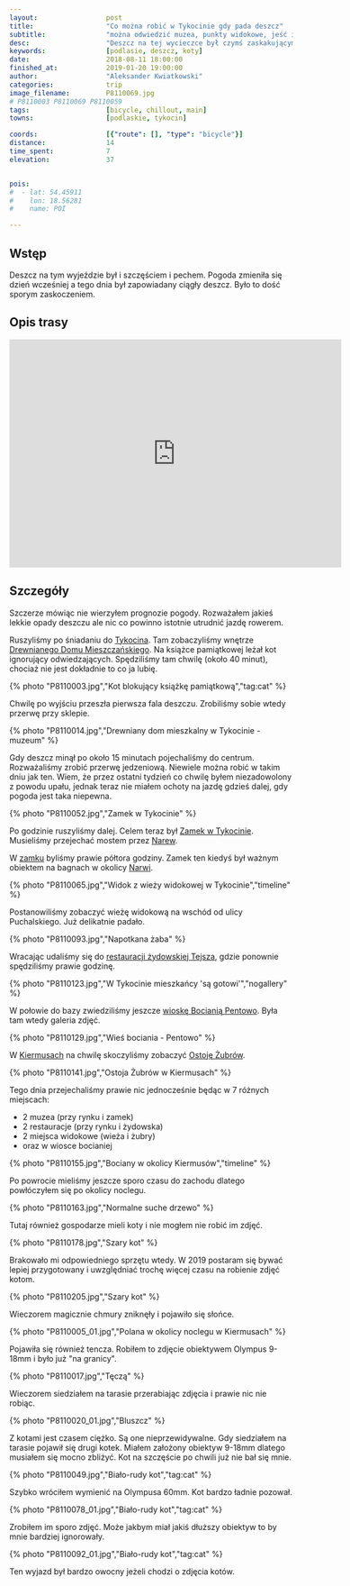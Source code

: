```yaml
---
layout:                 post
title:                  "Co można robić w Tykocinie gdy pada deszcz"
subtitle:               "można odwiedzić muzea, punkty widokowe, jeść i czekać na lepszą pogodę"
desc:                   "Deszcz na tej wycieczce był czymś zaskakującym. Uniemożliwił on jazdę i zmusił do odwiedzenia miejsc, które aż tak mnie nie interesują. Odwiedziliśmy 2 muzea, 2 punkty widokowe, 2 restauracje i wioskę bocianią."
keywords:               [podlasie, deszcz, koty]
date:                   2018-08-11 18:00:00
finished_at:            2019-01-20 19:00:00
author:                 "Aleksander Kwiatkowski"
categories:             trip
image_filename:         P8110069.jpg
# P8110003 P8110069 P8110059
tags:                   [bicycle, chillout, main]
towns:                  [podlaskie, tykocin]

coords:                 [{"route": [], "type": "bicycle"}]
distance:               14
time_spent:             7
elevation:              37


pois:
#  - lat: 54.45911
#    lon: 18.56281
#    name: POI

---
```


[wiki-tykocin]: https://pl.wikipedia.org/wiki/Tykocin
[wiki-narew]: https://pl.wikipedia.org/wiki/Narew
[wiki-kierumusy]: https://pl.wikipedia.org/wiki/Kiermusy

[tykocin-dom]: http://placczarnieckiego10.net/
[tykocin-zamek]: http://www.zamekwtykocinie.pl/
[tejsza]: http://tejsza.eu/
[pentowo-bociany]: http://www.pentowo.pl/
[kiermusy-zubry]: http://kiermusy.com.pl/pl/atrakcje/pierwsza-w-polsce-prywatna-ostoya-zubra-w-kiermusach/

## Wstęp

Deszcz na tym wyjeździe był i szczęściem i pechem. Pogoda zmieniła się dzień
wcześniej a tego dnia był zapowiadany ciągły deszcz. Było to dość sporym zaskoczeniem.

## Opis trasy

<iframe height='405' width='590' frameborder='0' allowtransparency='true' scrolling='no' src='https://www.strava.com/activities/1767937186/embed/2487667a9f0eaa5a4e76d667e8038d2d23bf7361'></iframe>

## Szczegóły

Szczerze mówiąc nie wierzyłem prognozie pogody. Rozważałem jakieś lekkie
opady deszczu ale nic co powinno istotnie utrudnić jazdę rowerem.

Ruszyliśmy po śniadaniu do [Tykocina][wiki-tykocin]. Tam zobaczyliśmy wnętrze
[Drewnianego Domu Mieszczańskiego][tykocin-dom]. Na książce pamiątkowej leżał
kot ignorujący odwiedzających. Spędziliśmy tam chwilę (około 40 minut), chociaż nie jest
dokładnie to co ja lubię.

{% photo "P8110003.jpg","Kot blokujący książkę pamiątkową","tag:cat" %}

Chwilę po wyjściu przeszła pierwsza fala deszczu. Zrobiliśmy sobie wtedy przerwę przy
sklepie.

{% photo "P8110014.jpg","Drewniany dom mieszkalny w Tykocinie - muzeum" %}

Gdy deszcz minął po około 15 minutach pojechaliśmy do centrum. Rozważaliśmy
zrobić przerwę jedzeniową. Niewiele można robić w takim dniu jak ten.
Wiem, że przez ostatni tydzień co chwilę byłem niezadowolony z powodu upału,
jednak teraz nie miałem ochoty na jazdę gdzieś dalej, gdy pogoda jest taka
niepewna.

{% photo "P8110052.jpg","Zamek w Tykocinie" %}

Po godzinie ruszyliśmy dalej. Celem teraz był [Zamek w Tykocinie][tykocin-zamek].
Musieliśmy przejechać mostem przez [Narew][wiki-narew].

W [zamku][tykocin-zamek] byliśmy prawie półtora godziny. Zamek ten kiedyś był
ważnym obiektem na bagnach w okolicy [Narwi][wiki-narew].

{% photo "P8110065.jpg","Widok z wieży widokowej w Tykocinie","timeline" %}

Postanowiliśmy zobaczyć wieżę widokową na wschód od ulicy Puchalskiego.
Już delikatnie padało.

{% photo "P8110093.jpg","Napotkana żaba" %}

Wracając udaliśmy się do [restauracji żydowskiej Tejsza][tejsza], gdzie ponownie
spędziliśmy prawie godzinę.

{% photo "P8110123.jpg","W Tykocinie mieszkańcy 'są gotowi'","nogallery" %}

W połowie do bazy zwiedziliśmy jeszcze [wioskę Bocianią Pentowo][pentowo-bociany].
Była tam wtedy galeria zdjęć.

{% photo "P8110129.jpg","Wieś bociania - Pentowo" %}

W [Kiermusach][wiki-kierumusy] na chwilę skoczyliśmy zobaczyć [Ostoję Żubrów][kiermusy-zubry].

{% photo "P8110141.jpg","Ostoja Żubrów w Kiermusach" %}

Tego dnia przejechaliśmy prawie nic jednocześnie będąc w 7 różnych miejscach:
* 2 muzea (przy rynku i zamek)
* 2 restauracje (przy rynku i żydowska)
* 2 miejsca widokowe (wieża i żubry)
* oraz w wiosce bocianiej

{% photo "P8110155.jpg","Bociany w okolicy Kiermusów","timeline" %}

Po powrocie mieliśmy jeszcze sporo czasu do zachodu dlatego powłóczyłem się po okolicy noclegu.

{% photo "P8110163.jpg","Normalne suche drzewo" %}

Tutaj również gospodarze mieli koty i nie mogłem nie robić im zdjęć.

{% photo "P8110178.jpg","Szary kot" %}

Brakowało mi odpowiedniego sprzętu wtedy. W 2019 postaram się bywać lepiej przygotowany
i uwzględniać trochę więcej czasu na robienie zdjęć kotom.

{% photo "P8110205.jpg","Szary kot" %}

Wieczorem magicznie chmury zniknęły i pojawiło się słońce.

{% photo "P8110005_01.jpg","Polana w okolicy noclegu w Kiermusach" %}

Pojawiła się również tencza. Robiłem to zdjęcie obiektywem Olympus 9-18mm i było
już "na granicy".

{% photo "P8110017.jpg","Tęczą" %}

Wieczorem siedziałem na tarasie przerabiając zdjęcia i prawie nic nie robiąc.

{% photo "P8110020_01.jpg","Bluszcz" %}

Z kotami jest czasem ciężko. Są one nieprzewidywalne. Gdy siedziałem na tarasie
pojawił się drugi kotek. Miałem założony obiektyw 9-18mm dlatego musiałem się
mocno zbliżyć. Kot na szczęście po chwili już nie bał się mnie.

{% photo "P8110049.jpg","Biało-rudy kot","tag:cat" %}

Szybko wróciłem wymienić na Olympusa 60mm. Kot bardzo ładnie pozował.

{% photo "P8110078_01.jpg","Biało-rudy kot","tag:cat" %}

Zrobiłem im sporo zdjęć. Może jakbym miał jakiś dłuższy obiektyw to by mnie
bardziej ignorowały.

{% photo "P8110092_01.jpg","Biało-rudy kot","tag:cat" %}

Ten wyjazd był bardzo owocny jeżeli chodzi o zdjęcia kotów.
